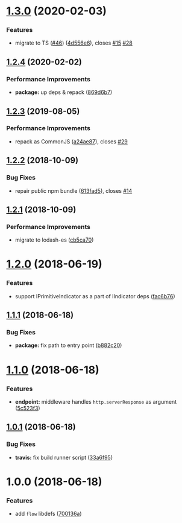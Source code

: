 # [1.3.0](https://github.com/qiwi/health-indicator/compare/v1.2.4...v1.3.0) (2020-02-03)


### Features

* migrate to TS ([#46](https://github.com/qiwi/health-indicator/issues/46)) ([4d556e6](https://github.com/qiwi/health-indicator/commit/4d556e6c35928f2a57fa6cfc57520a9cd01b298a)), closes [#15](https://github.com/qiwi/health-indicator/issues/15) [#28](https://github.com/qiwi/health-indicator/issues/28)

## [1.2.4](https://github.com/qiwi/health-indicator/compare/v1.2.3...v1.2.4) (2020-02-02)


### Performance Improvements

* **package:** up deps & repack ([869d6b7](https://github.com/qiwi/health-indicator/commit/869d6b724c343c3bb8b769f8d1a8f2d7886afe00))

## [1.2.3](https://github.com/qiwi/health-indicator/compare/v1.2.2...v1.2.3) (2019-08-05)


### Performance Improvements

* repack as CommonJS ([a24ae87](https://github.com/qiwi/health-indicator/commit/a24ae87)), closes [#29](https://github.com/qiwi/health-indicator/issues/29)

## [1.2.2](https://github.com/qiwi/health-indicator/compare/v1.2.1...v1.2.2) (2018-10-09)


### Bug Fixes

* repair public npm bundle ([613fad5](https://github.com/qiwi/health-indicator/commit/613fad5)), closes [#14](https://github.com/qiwi/health-indicator/issues/14)

## [1.2.1](https://github.com/qiwi/health-indicator/compare/v1.2.0...v1.2.1) (2018-10-09)


### Performance Improvements

* migrate to lodash-es ([cb5ca70](https://github.com/qiwi/health-indicator/commit/cb5ca70))

# [1.2.0](https://github.com/qiwi/health-indicator/compare/v1.1.1...v1.2.0) (2018-06-19)


### Features

* support IPrimitiveIndicator as a part of IIndicator deps ([fac6b76](https://github.com/qiwi/health-indicator/commit/fac6b76))

## [1.1.1](https://github.com/qiwi/health-indicator/compare/v1.1.0...v1.1.1) (2018-06-18)


### Bug Fixes

* **package:** fix path to entry point ([b882c20](https://github.com/qiwi/health-indicator/commit/b882c20))

# [1.1.0](https://github.com/qiwi/health-indicator/compare/v1.0.1...v1.1.0) (2018-06-18)


### Features

* **endpoint:** middleware handles `http.serverResponse` as argument ([5c523f3](https://github.com/qiwi/health-indicator/commit/5c523f3))

## [1.0.1](https://github.com/qiwi/health-indicator/compare/v1.0.0...v1.0.1) (2018-06-18)


### Bug Fixes

* **travis:** fix build runner script ([33a6f95](https://github.com/qiwi/health-indicator/commit/33a6f95))

# 1.0.0 (2018-06-18)


### Features

* add `flow` libdefs ([700136a](https://github.com/qiwi/health-indicator/commit/700136a))
